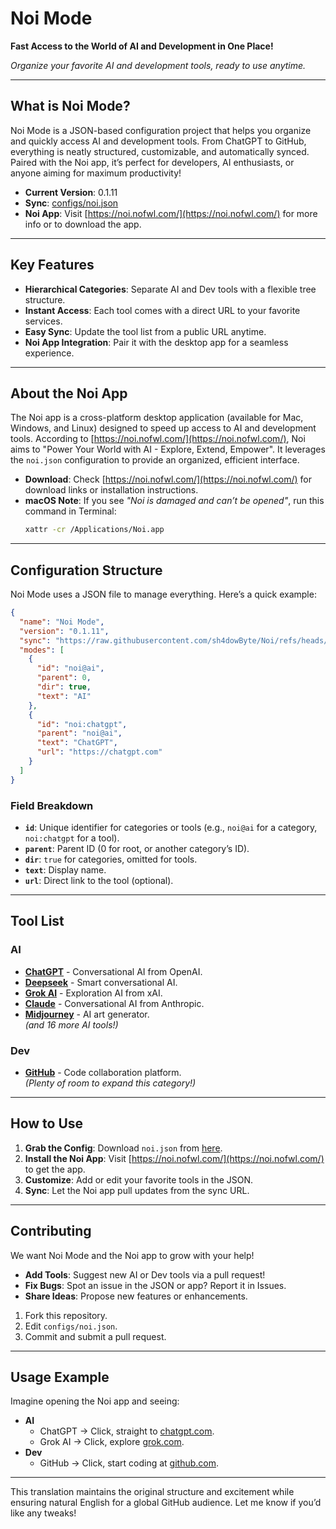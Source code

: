 
# Noi Mode  
**Fast Access to the World of AI and Development in One Place!**  

*Organize your favorite AI and development tools, ready to use anytime.*

---

## What is Noi Mode?  
Noi Mode is a JSON-based configuration project that helps you organize and quickly access AI and development tools. From ChatGPT to GitHub, everything is neatly structured, customizable, and automatically synced. Paired with the Noi app, it’s perfect for developers, AI enthusiasts, or anyone aiming for maximum productivity!

- **Current Version**: 0.1.11  
- **Sync**: [configs/noi.json](https://raw.githubusercontent.com/sh4dowByte/Noi/refs/heads/main/configs/noi.json)  
- **Noi App**: Visit [https://noi.nofwl.com/](https://noi.nofwl.com/) for more info or to download the app.

---

## Key Features  
- **Hierarchical Categories**: Separate AI and Dev tools with a flexible tree structure.  
- **Instant Access**: Each tool comes with a direct URL to your favorite services.  
- **Easy Sync**: Update the tool list from a public URL anytime.  
- **Noi App Integration**: Pair it with the desktop app for a seamless experience.  

---

## About the Noi App  
The Noi app is a cross-platform desktop application (available for Mac, Windows, and Linux) designed to speed up access to AI and development tools. According to [https://noi.nofwl.com/](https://noi.nofwl.com/), Noi aims to "Power Your World with AI - Explore, Extend, Empower". It leverages the `noi.json` configuration to provide an organized, efficient interface.

- **Download**: Check [https://noi.nofwl.com/](https://noi.nofwl.com/) for download links or installation instructions.  
- **macOS Note**: If you see *"Noi is damaged and can’t be opened"*, run this command in Terminal:  
  ```bash
  xattr -cr /Applications/Noi.app
  ```

---

## Configuration Structure  
Noi Mode uses a JSON file to manage everything. Here’s a quick example:  

```json
{
  "name": "Noi Mode",
  "version": "0.1.11",
  "sync": "https://raw.githubusercontent.com/sh4dowByte/Noi/refs/heads/main/configs/noi.json",
  "modes": [
    {
      "id": "noi@ai",
      "parent": 0,
      "dir": true,
      "text": "AI"
    },
    {
      "id": "noi:chatgpt",
      "parent": "noi@ai",
      "text": "ChatGPT",
      "url": "https://chatgpt.com"
    }
  ]
}
```

### Field Breakdown  
- **`id`**: Unique identifier for categories or tools (e.g., `noi@ai` for a category, `noi:chatgpt` for a tool).  
- **`parent`**: Parent ID (0 for root, or another category’s ID).  
- **`dir`**: `true` for categories, omitted for tools.  
- **`text`**: Display name.  
- **`url`**: Direct link to the tool (optional).  

---

## Tool List  
### AI  
- **[ChatGPT](https://chatgpt.com)** - Conversational AI from OpenAI.  
- **[Deepseek](https://chat.deepseek.com)** - Smart conversational AI.  
- **[Grok AI](https://grok.com/?referrer=website)** - Exploration AI from xAI.  
- **[Claude](https://claude.ai)** - Conversational AI from Anthropic.  
- **[Midjourney](https://www.midjourney.com)** - AI art generator.  
*(and 16 more AI tools!)*  

### Dev  
- **[GitHub](https://github.com)** - Code collaboration platform.  
*(Plenty of room to expand this category!)*  

---

## How to Use  
1. **Grab the Config**: Download `noi.json` from [here](https://raw.githubusercontent.com/sh4dowByte/Noi/refs/heads/main/configs/noi.json).  
2. **Install the Noi App**: Visit [https://noi.nofwl.com/](https://noi.nofwl.com/) to get the app.  
3. **Customize**: Add or edit your favorite tools in the JSON.  
4. **Sync**: Let the Noi app pull updates from the sync URL.  

---

## Contributing  
We want Noi Mode and the Noi app to grow with your help!  
- **Add Tools**: Suggest new AI or Dev tools via a pull request!  
- **Fix Bugs**: Spot an issue in the JSON or app? Report it in Issues.  
- **Share Ideas**: Propose new features or enhancements.  

1. Fork this repository.  
2. Edit `configs/noi.json`.  
3. Commit and submit a pull request.  

---

## Usage Example  
Imagine opening the Noi app and seeing:  
- **AI**  
  - ChatGPT → Click, straight to [chatgpt.com](https://chatgpt.com).  
  - Grok AI → Click, explore [grok.com](https://grok.com/?referrer=website).  
- **Dev**  
  - GitHub → Click, start coding at [github.com](https://github.com).  

---

This translation maintains the original structure and excitement while ensuring natural English for a global GitHub audience. Let me know if you’d like any tweaks!
